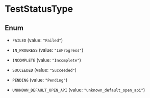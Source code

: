 

# TestStatusType

## Enum


* `FAILED` (value: `"Failed"`)

* `IN_PROGRESS` (value: `"InProgress"`)

* `INCOMPLETE` (value: `"Incomplete"`)

* `SUCCEEDED` (value: `"Succeeded"`)

* `PENDING` (value: `"Pending"`)

* `UNKNOWN_DEFAULT_OPEN_API` (value: `"unknown_default_open_api"`)



